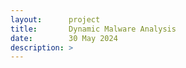 ```yaml
---
layout:      project
title:       Dynamic Malware Analysis
date:        30 May 2024
description: >
---
```

